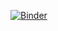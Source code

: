 [![Binder](https://mybinder.org/badge_logo.svg)](https://mybinder.org/v2/gh/glendon-h/Totally-Accurate-Game-Genre-Simulator/master?filepath=TotallyAccurateGameGenreSimulator.ipynb)
